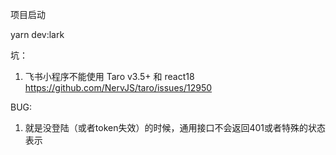 项目启动

yarn dev:lark

坑：

1. 飞书小程序不能使用 Taro v3.5+ 和 react18 https://github.com/NervJS/taro/issues/12950

BUG:

1. 就是没登陆（或者token失效）的时候，通用接口不会返回401或者特殊的状态表示